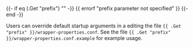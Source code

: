 {{- if eq (.Get "prefix") "" -}}
{{ errorf "prefix parameter not specified" }}
{{- end -}}

Users can override default startup arguments in a editing the file `{{ .Get "prefix" }}/wrapper-properties.conf`. See the file `{{ .Get "prefix" }}/wrapper-properties.conf.example` for example usage.
